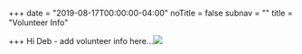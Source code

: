 +++
date = "2019-08-17T00:00:00-04:00"
noTitle = false
subnav = ""
title = "Volunteer Info"

+++
Hi Deb - add volunteer info here...![](/img/articles/suzanne.svg)